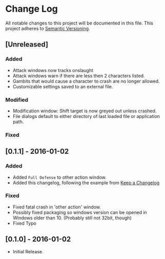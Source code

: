 # Change Log
All notable changes to this project will be documented in this file.
This project adheres to [Semantic Versioning](http://semver.org/).

## [Unreleased]
### Added
- Attack windows now tracks onslaught
- Attack windows warn if there are less then 2 characters listed.
- Gambits that would cause a character to crash are no longer allowed.
- Customizable settings saved to an external file.
### Modified
- Modification window: Shift target is now greyed out unless crashed.
- File dialogs default to either directory of last loaded file or application path.
### Fixed



## [0.1.1] - 2016-01-02
### Added
- Added `Full Defense` to other action window.
- Added this changelog, following the example from  [Keep a Changelog](http://keepachangelog.com/)
### Fixed
- Fixed fatal crash in 'other action' window.
- Possibly fixed packaging so windows version can be opened in Windows older than 10. (Probably still not
   32bit, though)
- Fixed Typo
## [0.1.0] - 2016-01-02
  * Initial Release.
